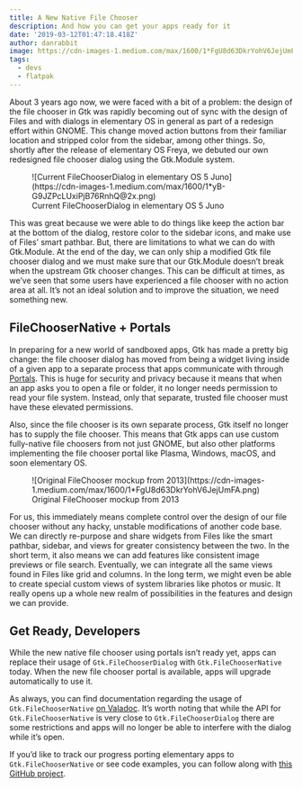 ```yaml
---
title: A New Native File Chooser
description: And how you can get your apps ready for it
date: '2019-03-12T01:47:18.418Z'
author: danrabbit
image: https://cdn-images-1.medium.com/max/1600/1*FgU8d63DkrYohV6JejUmFA.png
tags:
  - devs
  - flatpak
---
```


About 3 years ago now, we were faced with a bit of a problem: the design of the file chooser in Gtk was rapidly becoming out of sync with the design of Files and with dialogs in elementary OS in general as part of a redesign effort within GNOME. This change moved action buttons from their familiar location and stripped color from the sidebar, among other things. So, shortly after the release of elementary OS Freya, we debuted our own redesigned file chooser dialog using the Gtk.Module system.

<figure markdown="1">
![Current FileChooserDialog in elementary OS 5 Juno](https://cdn-images-1.medium.com/max/1600/1*yB-G9JZPcLUxiPjB76RnhQ@2x.png)
<figcaption>Current FileChooserDialog in elementary OS 5 Juno</figcaption>
</figure>

This was great because we were able to do things like keep the action bar at the bottom of the dialog, restore color to the sidebar icons, and make use of Files’ smart pathbar. But, there are limitations to what we can do with Gtk.Module. At the end of the day, we can only ship a modified Gtk file chooser dialog and we must make sure that our Gtk.Module doesn’t break when the upstream Gtk chooser changes. This can be difficult at times, as we’ve seen that some users have experienced a file chooser with no action area at all. It’s not an ideal solution and to improve the situation, we need something new.

## FileChooserNative + Portals

In preparing for a new world of sandboxed apps, Gtk has made a pretty big change: the file chooser dialog has moved from being a widget living inside of a given app to a separate process that apps communicate with through [Portals](https://blogs.gnome.org/alexl/2017/01/24/the-flatpak-security-model-part-3-the-long-game/). This is huge for security and privacy because it means that when an app asks you to open a file or folder, it no longer needs permission to read your file system. Instead, only that separate, trusted file chooser must have these elevated permissions.

Also, since the file chooser is its own separate process, Gtk itself no longer has to supply the file chooser. This means that Gtk apps can use custom fully-native file choosers from not just GNOME, but also other platforms implementing the file chooser portal like Plasma, Windows, macOS, and soon elementary OS.

<figure markdown="1">
![Original FileChooser mockup from 2013](https://cdn-images-1.medium.com/max/1600/1*FgU8d63DkrYohV6JejUmFA.png)
<figcaption>Original FileChooser mockup from 2013</figcaption>
</figure>

For us, this immediately means complete control over the design of our file chooser without any hacky, unstable modifications of another code base. We can directly re-purpose and share widgets from Files like the smart pathbar, sidebar, and views for greater consistency between the two. In the short term, it also means we can add features like consistent image previews or file search. Eventually, we can integrate all the same views found in Files like grid and columns. In the long term, we might even be able to create special custom views of system libraries like photos or music. It really opens up a whole new realm of possibilities in the features and design we can provide.

## Get Ready, Developers

While the new native file chooser using portals isn’t ready yet, apps can replace their usage of `Gtk.FileChooserDialog` with `Gtk.FileChooserNative` today. When the new file chooser portal is available, apps will upgrade automatically to use it.

As always, you can find documentation regarding the usage of `Gtk.FileChooserNative` [on Valadoc](https://valadoc.org/gtk+-3.0/Gtk.FileChooserNative.html). It’s worth noting that while the API for `Gtk.FileChooserNative` is very close to `Gtk.FileChooserDialog` there are some restrictions and apps will no longer be able to interfere with the dialog while it’s open.

If you’d like to track our progress porting elementary apps to `Gtk.FileChooserNative` or see code examples, you can follow along with [this GitHub project](https://github.com/orgs/elementary/projects/45).

